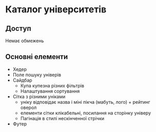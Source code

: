 # Каталог університетів

## Доступ
Немає обмежень

## Основні елементи
- Хедер
- Поле пошуку універів
- Сайдбар
    - Купа купезна різних фільтрів
    - Налаштування сортування
- Сітка з різними уніками
    - уніку відповідає назва і міні пікча (мабуть, лого) + рейтинг оверол
    - елементи сітки клікабельні, посилання на сторінку універу
    - Пагінація в стилі нескінченної стрічки
- Футер